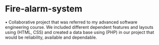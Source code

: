 # Fire-alarm-system
•	Collaborative project that was referred to my advanced software engineering course. We included different dependent features and layouts using (HTML, CSS) and created a data base using (PHP) in our project that would be reliability, available and dependable.
